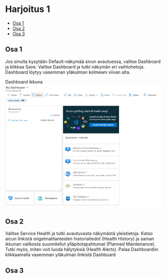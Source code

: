 # Harjoitus 1

- [Osa 1](#Osa-1)
- [Osa 2](#Osa-2)
- [Osa 3](#Osa-3)

## Osa 1
Jos sinulta kysytään Default-näkymää sivun avautuessa, valitse Dashboard ja klikkaa Save. Valitse Dashboard ja tutki näkymän eri vaihtohetoja. Dashboard löytyy vasemman yläkulman kolmewn viivan alta.

<!-- <img src="harjoitus1/azure-02.PNG" width="400"> -->

Dashboard ikkuna
<img src="harjoitus1/azure-03.PNG">

## Osa 2
Valitse Service Health ja tutki avautuvasta näkymästä yleistietoja. Katso aicun linkistä ongelmatilanteiden historiatiedot (Health History) ja saman ikkunan valikosta suunnitellut ylläpitotapahtumat (Planned Maintenance). Tutki myös, miten voit luoda hälytyksiä (Health Alerts). Palaa Dashboardiin klikkaamalla vasemman yläkulman linkistä Dashboard

## Osa 3
